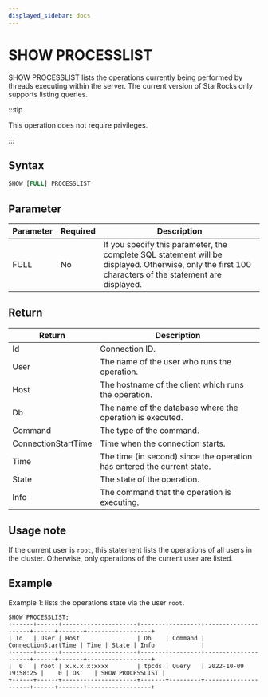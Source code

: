 ```yaml
---
displayed_sidebar: docs
---
```


# SHOW PROCESSLIST

SHOW PROCESSLIST lists the operations currently being performed by threads executing within the server. The current version of StarRocks only supports listing queries.

:::tip

This operation does not require privileges.

:::

## Syntax

```SQL
SHOW [FULL] PROCESSLIST
```

## Parameter

| Parameter | Required | Description                                                                                                                      |
| --------- | -------- | ---------------------------------------------------------------------------------------------------------------------------------- |
| FULL      | No       | If you specify this parameter, the complete SQL statement will be displayed. Otherwise, only the first 100 characters of the statement are displayed. |

## Return

| Return              | Description                                                  |
| ------------------- | ------------------------------------------------------------ |
| Id                  | Connection ID.                                               |
| User                | The name of the user who runs the operation.                 |
| Host                | The hostname of the client which runs the operation.         |
| Db                  | The name of the database where the operation is executed.    |
| Command             | The type of the command.                                     |
| ConnectionStartTime | Time when the connection starts.                             |
| Time                | The time (in second) since the operation has entered the current state. |
| State               | The state of the operation.                                  |
| Info                | The command that the operation is executing.                 |

## Usage note

If the current user is `root`, this statement lists the operations of all users in the cluster. Otherwise, only operations of the current user are listed.

## Example

Example 1: lists the operations state via the user `root`.

```Plain
SHOW PROCESSLIST;
+------+------+---------------------+-------+---------+---------------------+------+-------+------------------+
| Id   | User | Host                | Db    | Command | ConnectionStartTime | Time | State | Info             |
+------+------+---------------------+-------+---------+---------------------+------+-------+------------------+
|  0   | root | x.x.x.x:xxxx        | tpcds | Query   | 2022-10-09 19:58:25 |    0 | OK    | SHOW PROCESSLIST |
+------+------+---------------------+-------+---------+---------------------+------+-------+------------------+
```
